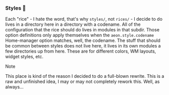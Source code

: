 ### Styles 🌺

Each "rice" - I hate the word, that's why `styles/`, not `rices/` - I decide to do lives in a directory here in a directory with a codename. All of the configuration that the rice should do lives in modules in that subdir. Those option definitions only apply themselves when the `aeon.style.codename` Home-manager option matches, well, the codename. The stuff that should be common between styles does not live here, it lives in its own modules a few directories up from here. These are for different colors, WM layouts, widget styles, etc.

> [!NOTE]
> This place is kind of the reason I decided to do a full-blown rewrite. This is a raw and unfinished idea, I may or may not completely rework this. Well, as always...
